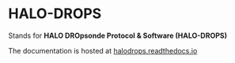 # HALO-DROPS

Stands for **HALO DROpsonde Protocol & Software (HALO-DROPS)**

The documentation is hosted at [halodrops.readthedocs.io](https://halodrops.readthedocs.io)
